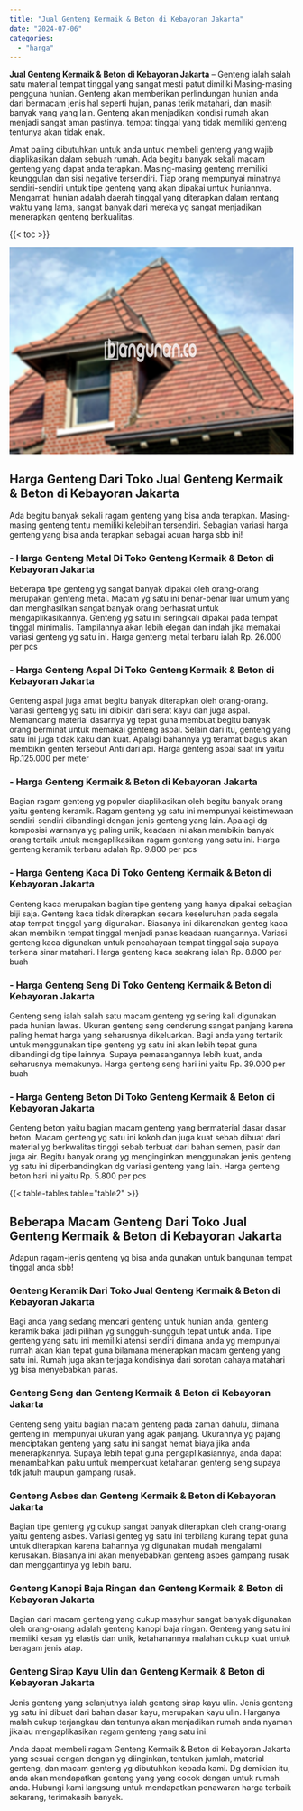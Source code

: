 ```yaml
---
title: "Jual Genteng Kermaik & Beton di Kebayoran Jakarta"
date: "2024-07-06"
categories: 
  - "harga"
---
```


**Jual Genteng Kermaik & Beton di Kebayoran Jakarta** – Genteng ialah salah satu material tempat tinggal yang sangat mesti patut dimiliki Masing-masing pengguna hunian. Genteng akan memberikan perlindungan hunian anda dari bermacam jenis hal seperti hujan, panas terik matahari, dan masih banyak yang yang lain. Genteng akan menjadikan kondisi rumah akan menjadi sangat aman pastinya. tempat tinggal yang tidak memiliki genteng tentunya akan tidak enak.

Amat paling dibutuhkan untuk anda untuk membeli genteng yang wajib diaplikasikan dalam sebuah rumah. Ada begitu banyak sekali macam genteng yang dapat anda terapkan. Masing-masing genteng memiliki keunggulan dan sisi negative tersendiri. Tiap orang mempunyai minatnya sendiri-sendiri untuk tipe genteng yang akan dipakai untuk huniannya. Mengamati hunian adalah daerah tinggal yang diterapkan dalam rentang waktu yang lama, sangat banyak dari mereka yg sangat menjadikan menerapkan genteng berkualitas.

{{< toc >}}

![Jual Genteng Kermaik & Beton di Kebayoran Jakarta](/images/genteng-minimalis-murah23.png)

## Harga Genteng Dari Toko Jual Genteng Kermaik & Beton di Kebayoran Jakarta

Ada begitu banyak sekali ragam genteng yang bisa anda terapkan. Masing-masing genteng tentu memiliki kelebihan tersendiri. Sebagian variasi harga genteng yang bisa anda terapkan sebagai acuan harga sbb ini!

### \- Harga Genteng Metal Di Toko Genteng Kermaik & Beton di Kebayoran Jakarta

Beberapa tipe genteng yg sangat banyak dipakai oleh orang-orang merupakan genteng metal. Macam yg satu ini benar-benar luar umum yang dan menghasilkan sangat banyak orang berhasrat untuk mengaplikasikannya. Genteng yg satu ini seringkali dipakai pada tempat tinggal minimalis. Tampilannya akan lebih elegan dan indah jika memakai variasi genteng yg satu ini. Harga genteng metal terbaru ialah Rp. 26.000 per pcs

### \- Harga Genteng Aspal Di Toko Genteng Kermaik & Beton di Kebayoran Jakarta

Genteng aspal juga amat begitu banyak diterapkan oleh orang-orang. Variasi genteng yg satu ini dibikin dari serat kayu dan juga aspal. Memandang material dasarnya yg tepat guna membuat begitu banyak orang berminat untuk memakai genteng aspal. Selain dari itu, genteng yang satu ini juga tidak kaku dan kuat. Apalagi bahannya yg teramat bagus akan membikin genten tersebut Anti dari api. Harga genteng aspal saat ini yaitu Rp.125.000 per meter

### \- Harga Genteng Kermaik & Beton di Kebayoran Jakarta

Bagian ragam genteng yg populer diaplikasikan oleh begitu banyak orang yaitu genteng keramik. Ragam genteng yg satu ini mempunyai keistimewaan sendiri-sendiri dibandingi dengan jenis genteng yang lain. Apalagi dg komposisi warnanya yg paling unik, keadaan ini akan membikin banyak orang tertaik untuk mengaplikasikan ragam genteng yang satu ini. Harga genteng keramik terbaru adalah Rp. 9.800 per pcs

### \- Harga Genteng Kaca Di Toko Genteng Kermaik & Beton di Kebayoran Jakarta

Genteng kaca merupakan bagian tipe genteng yang hanya dipakai sebagian biji saja. Genteng kaca tidak diterapkan secara keseluruhan pada segala atap tempat tinggal yang digunakan. Biasanya ini dikarenakan genteg kaca akan membikin tempat tinggal menjadi panas keadaan ruangannya. Variasi genteng kaca digunakan untuk pencahayaan tempat tinggal saja supaya terkena sinar matahari. Harga genteng kaca seakrang ialah Rp. 8.800 per buah

### \- Harga Genteng Seng Di Toko Genteng Kermaik & Beton di Kebayoran Jakarta

Genteng seng ialah salah satu macam genteng yg sering kali digunakan pada hunian lawas. Ukuran genteng seng cenderung sangat panjang karena paling hemat harga yang seharusnya dikeluarkan. Bagi anda yang tertarik untuk menggunakan tipe genteng yg satu ini akan lebih tepat guna dibandingi dg tipe lainnya. Supaya pemasangannya lebih kuat, anda seharusnya memakunya. Harga genteng seng hari ini yaitu Rp. 39.000 per buah

### \- Harga Genteng Beton Di Toko Genteng Kermaik & Beton di Kebayoran Jakarta

Genteng beton yaitu bagian macam genteng yang bermaterial dasar dasar beton. Macam genteng yg satu ini kokoh dan juga kuat sebab dibuat dari material yg berkwalitas tinggi sebab terbuat dari bahan semen, pasir dan juga air. Begitu banyak orang yg menginginkan menggunakan jenis genteng yg satu ini diperbandingkan dg variasi genteng yang lain. Harga genteng beton hari ini yaitu Rp. 5.800 per pcs

{{< table-tables table="table2" >}}

## Beberapa Macam Genteng Dari Toko Jual Genteng Kermaik & Beton di Kebayoran Jakarta

Adapun ragam-jenis genteng yg bisa anda gunakan untuk bangunan tempat tinggal anda sbb!

### Genteng Keramik Dari Toko Jual Genteng Kermaik & Beton di Kebayoran Jakarta

Bagi anda yang sedang mencari genteng untuk hunian anda, genteng keramik bakal jadi pilihan yg sungguh-sungguh tepat untuk anda. Tipe genteng yang satu ini memiliki atensi sendiri dimana anda yg mempunyai rumah akan kian tepat guna bilamana menerapkan macam genteng yang satu ini. Rumah juga akan terjaga kondisinya dari sorotan cahaya matahari yg bisa menyebabkan panas.

### Genteng Seng dan Genteng Kermaik & Beton di Kebayoran Jakarta

Genteng seng yaitu bagian macam genteng pada zaman dahulu, dimana genteng ini mempunyai ukuran yang agak panjang. Ukurannya yg pajang menciptakan genteng yang satu ini sangat hemat biaya jika anda menerapkannya. Supaya lebih tepat guna pengaplikasiannya, anda dapat menambahkan paku untuk memperkuat ketahanan genteng seng supaya tdk jatuh maupun gampang rusak.

### Genteng Asbes dan Genteng Kermaik & Beton di Kebayoran Jakarta

Bagian tipe genteng yg cukup sangat banyak diterapkan oleh orang-orang yaitu genteng asbes. Variasi genteg yg satu ini terbilang kurang tepat guna untuk diterapkan karena bahannya yg digunakan mudah mengalami kerusakan. Biasanya ini akan menyebabkan genteng asbes gampang rusak dan menggantinya yg lebih baru.

### Genteng Kanopi Baja Ringan dan Genteng Kermaik & Beton di Kebayoran Jakarta

Bagian dari macam genteng yang cukup masyhur sangat banyak digunakan oleh orang-orang adalah genteng kanopi baja ringan. Genteng yang satu ini memiiki kesan yg elastis dan unik, ketahanannya malahan cukup kuat untuk beragam jenis atap.

### Genteng Sirap Kayu Ulin dan Genteng Kermaik & Beton di Kebayoran Jakarta

Jenis genteng yang selanjutnya ialah genteng sirap kayu ulin. Jenis genteng yg satu ini dibuat dari bahan dasar kayu, merupakan kayu ulin. Harganya malah cukup terjangkau dan tentunya akan menjadikan rumah anda nyaman jikalau mengaplikasikan ragam genteng yang satu ini.

Anda dapat membeli ragam Genteng Kermaik & Beton di Kebayoran Jakarta yang sesuai dengan dengan yg diinginkan, tentukan jumlah, material genteng, dan macam genteng yg dibutuhkan kepada kami. Dg demikian itu, anda akan mendapatkan genteng yang yang cocok dengan untuk rumah anda. Hubungi kami langsung untuk mendapatkan penawaran harga terbaik sekarang, terimakasih banyak.
